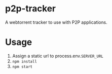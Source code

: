# p2p-tracker

A webtorrent tracker to use with P2P applications.

# Usage

1.  Assign a static url to process.env.`SERVER_URL`
3. `npm install`
4. `npm start`

